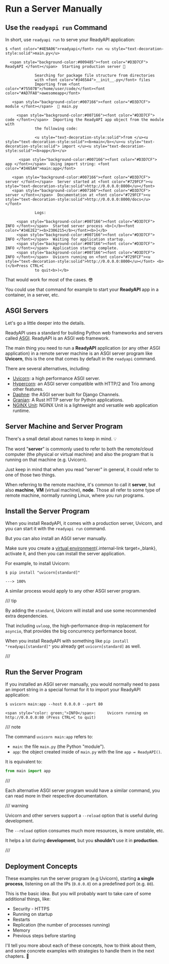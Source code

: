 # Run a Server Manually

## Use the `readyapi run` Command

In short, use `readyapi run` to serve your ReadyAPI application:

<div class="termy">

```console
$ <font color="#4E9A06">readyapi</font> run <u style="text-decoration-style:solid">main.py</u>

  <span style="background-color:#009485"><font color="#D3D7CF"> ReadyAPI </font></span>  Starting production server 🚀

             Searching for package file structure from directories
             with <font color="#3465A4">__init__.py</font> files
             Importing from <font color="#75507B">/home/user/code/</font><font color="#AD7FA8">awesomeapp</font>

   <span style="background-color:#007166"><font color="#D3D7CF"> module </font></span>  🐍 main.py

     <span style="background-color:#007166"><font color="#D3D7CF"> code </font></span>  Importing the ReadyAPI app object from the module with
             the following code:

             <u style="text-decoration-style:solid">from </u><u style="text-decoration-style:solid"><b>main</b></u><u style="text-decoration-style:solid"> import </u><u style="text-decoration-style:solid"><b>app</b></u>

      <span style="background-color:#007166"><font color="#D3D7CF"> app </font></span>  Using import string: <font color="#3465A4">main:app</font>

   <span style="background-color:#007166"><font color="#D3D7CF"> server </font></span>  Server started at <font color="#729FCF"><u style="text-decoration-style:solid">http://0.0.0.0:8000</u></font>
   <span style="background-color:#007166"><font color="#D3D7CF"> server </font></span>  Documentation at <font color="#729FCF"><u style="text-decoration-style:solid">http://0.0.0.0:8000/docs</u></font>

             Logs:

     <span style="background-color:#007166"><font color="#D3D7CF"> INFO </font></span>  Started server process <b>[</b><font color="#34E2E2"><b>2306215</b></font><b>]</b>
     <span style="background-color:#007166"><font color="#D3D7CF"> INFO </font></span>  Waiting for application startup.
     <span style="background-color:#007166"><font color="#D3D7CF"> INFO </font></span>  Application startup complete.
     <span style="background-color:#007166"><font color="#D3D7CF"> INFO </font></span>  Uvicorn running on <font color="#729FCF"><u style="text-decoration-style:solid">http://0.0.0.0:8000</u></font> <b>(</b>Press CTRL+C
             to quit<b>)</b>
```

</div>

That would work for most of the cases. 😎

You could use that command for example to start your **ReadyAPI** app in a container, in a server, etc.

## ASGI Servers

Let's go a little deeper into the details.

ReadyAPI uses a standard for building Python web frameworks and servers called <abbr title="Asynchronous Server Gateway Interface">ASGI</abbr>. ReadyAPI is an ASGI web framework.

The main thing you need to run a **ReadyAPI** application (or any other ASGI application) in a remote server machine is an ASGI server program like **Uvicorn**, this is the one that comes by default in the `readyapi` command.

There are several alternatives, including:

* <a href="https://www.uvicorn.org/" class="external-link" target="_blank">Uvicorn</a>: a high performance ASGI server.
* <a href="https://hypercorn.readthedocs.io/" class="external-link" target="_blank">Hypercorn</a>: an ASGI server compatible with HTTP/2 and Trio among other features.
* <a href="https://github.com/django/daphne" class="external-link" target="_blank">Daphne</a>: the ASGI server built for Django Channels.
* <a href="https://github.com/emmett-framework/granian" class="external-link" target="_blank">Granian</a>: A Rust HTTP server for Python applications.
* <a href="https://unit.nginx.org/howto/readyapi/" class="external-link" target="_blank">NGINX Unit</a>: NGINX Unit is a lightweight and versatile web application runtime.

## Server Machine and Server Program

There's a small detail about names to keep in mind. 💡

The word "**server**" is commonly used to refer to both the remote/cloud computer (the physical or virtual machine) and also the program that is running on that machine (e.g. Uvicorn).

Just keep in mind that when you read "server" in general, it could refer to one of those two things.

When referring to the remote machine, it's common to call it **server**, but also **machine**, **VM** (virtual machine), **node**. Those all refer to some type of remote machine, normally running Linux, where you run programs.

## Install the Server Program

When you install ReadyAPI, it comes with a production server, Uvicorn, and you can start it with the `readyapi run` command.

But you can also install an ASGI server manually.

Make sure you create a [virtual environment](../virtual-environments.md){.internal-link target=_blank}, activate it, and then you can install the server application.

For example, to install Uvicorn:

<div class="termy">

```console
$ pip install "uvicorn[standard]"

---> 100%
```

</div>

A similar process would apply to any other ASGI server program.

/// tip

By adding the `standard`, Uvicorn will install and use some recommended extra dependencies.

That including `uvloop`, the high-performance drop-in replacement for `asyncio`, that provides the big concurrency performance boost.

When you install ReadyAPI with something like `pip install "readyapi[standard]"` you already get `uvicorn[standard]` as well.

///

## Run the Server Program

If you installed an ASGI server manually, you would normally need to pass an import string in a special format for it to import your ReadyAPI application:

<div class="termy">

```console
$ uvicorn main:app --host 0.0.0.0 --port 80

<span style="color: green;">INFO</span>:     Uvicorn running on http://0.0.0.0:80 (Press CTRL+C to quit)
```

</div>

/// note

The command `uvicorn main:app` refers to:

* `main`: the file `main.py` (the Python "module").
* `app`: the object created inside of `main.py` with the line `app = ReadyAPI()`.

It is equivalent to:

```Python
from main import app
```

///

Each alternative ASGI server program would have a similar command, you can read more in their respective documentation.

/// warning

Uvicorn and other servers support a `--reload` option that is useful during development.

The `--reload` option consumes much more resources, is more unstable, etc.

It helps a lot during **development**, but you **shouldn't** use it in **production**.

///

## Deployment Concepts

These examples run the server program (e.g Uvicorn), starting **a single process**, listening on all the IPs (`0.0.0.0`) on a predefined port (e.g. `80`).

This is the basic idea. But you will probably want to take care of some additional things, like:

* Security - HTTPS
* Running on startup
* Restarts
* Replication (the number of processes running)
* Memory
* Previous steps before starting

I'll tell you more about each of these concepts, how to think about them, and some concrete examples with strategies to handle them in the next chapters. 🚀
